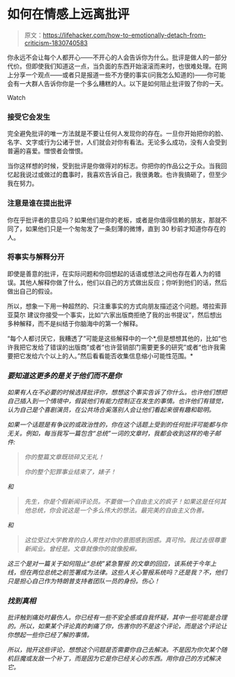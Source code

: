 # 如何在情感上远离批评

> 原文：<https://lifehacker.com/how-to-emotionally-detach-from-criticism-1830740583>

你永远不会让每个人都开心——不开心的人会告诉你为什么。批评是做人的一部分代价。但即使我们知道这一点，当负面的东西开始滚滚而来时，也很难处理。在网上分享一个观点——或者只是报道一些不方便的事实(问我怎么知道的)——你可能会有一大群人告诉你你是一个多么糟糕的人。以下是如何阻止批评毁了你的一天。

Watch

### 接受它会发生

完全避免批评的唯一方法就是不要让任何人发现你的存在。一旦你开始把你的脸、名字、文字或行为公诸于世，人们就会对你有看法。无论多么成功，没有人会受到普遍的喜爱。憎恨者会憎恨。

当你这样想的时候，受到批评是你做得对的标志。你把你的作品公之于众。当我回忆起我说过或做过的蠢事时，我喜欢告诉自己，我很勇敢。也许我搞砸了，但至少我在努力。

### 注意是谁在提出批评

你在乎批评者的意见吗？如果他们是你的老板，或者是你值得信赖的朋友，那就不同了，如果他们只是一个匆匆发了一条刻薄的微博，直到 30 秒前才知道你存在的人。

### **将事实与解释分开**

即使是善意的批评，在实际问题和你回想起的话语或想法之间也存在着人为的错误。其他人解释你做了什么，他们以自己的方式做出反应；你听到他们的话，然后做出自己的假设。

所以，想象一下用一种超然的、只注重事实的方式向朋友描述这个问题。塔拉索菲亚莫尔 建议你接受一个事实，比如“六家出版商拒绝了我的出书提议”，然后想出多种解释，而不是纠结于你脑海中的第一个解释。

“每个人都讨厌它，我糟透了”可能是这些解释中的一个*,但是想想其他的，比如“也许我把它发给了错误的出版商”或者“也许营销部门需要更多的研究”或者“也许我需要把它发给六个以上的人。”然后看看能否收集信息缩小可能性范围。*

### *要知道这更多的是关于他们而不是你*

*如果有人在不必要的时候选择批评你，想想这个事实告诉了你什么。也许他们想把自己插入到一个情境中，假装他们有能力控制正在发生的事情。也许他们有错觉，认为自己是个喜剧演员，在公共场合奚落别人会让他们看起来很有趣和聪明。*

*如果一个话题是有争议的或政治性的，你在这个话题上受到的任何批评可能都与你无关。例如，每当我写一篇包含“总统”一词的文章时，我都会收到这样的电子邮件:*

> *你的整篇文章既琐碎又无礼！*
> 
> *你的整个犯罪事业结束了，婊子！*

*和*

> *先生，你是个假新闻评论员。不要做一个自由主义的疯子！如果这是任何其他总统，你会说这是一个多么伟大的想法。最完美的自由主义伪善。*

*和*

> *这位受过大学教育的白人男性对你的意图感到困惑。真可怜。我过去很尊重新闻业。曾经是。文章就像你的就像股癣。*

*这三个是对一篇关于如何阻止“总统”紧急警报 的文章的回应，该系统于今年上线，但在两位总统之前签署成为法律。这些人关心警报系统吗？还是我？不，他们只是担心自己作为特朗普支持者团队一员的身份。伤心！*

### *找到真相*

*批评触到痛处时最伤人。你已经有一些不安全感或自我怀疑，其中一些可能是合理的。所以，如果某个评论真的刺痛了你，伤害你的不是这个评论，而是这个评论让你想起一些你已经了解的事情。*

*所以，抛开这些评论，想想这个问题是否需要你自己去解决。不是因为你欠某个随机巨魔或友敌一个补丁，而是因为它是你已经关心的东西。用你自己的方式解决它。*